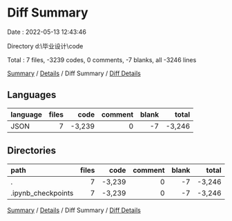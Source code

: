 # Diff Summary

Date : 2022-05-13 12:43:46

Directory d:\毕业设计\code

Total : 7 files,  -3239 codes, 0 comments, -7 blanks, all -3246 lines

[Summary](results.md) / [Details](details.md) / Diff Summary / [Diff Details](diff-details.md)

## Languages
| language | files | code | comment | blank | total |
| :--- | ---: | ---: | ---: | ---: | ---: |
| JSON | 7 | -3,239 | 0 | -7 | -3,246 |

## Directories
| path | files | code | comment | blank | total |
| :--- | ---: | ---: | ---: | ---: | ---: |
| . | 7 | -3,239 | 0 | -7 | -3,246 |
| .ipynb_checkpoints | 7 | -3,239 | 0 | -7 | -3,246 |

[Summary](results.md) / [Details](details.md) / Diff Summary / [Diff Details](diff-details.md)